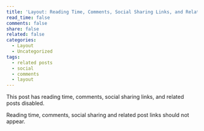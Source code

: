 ```yaml
---
title: 'Layout: Reading Time, Comments, Social Sharing Links, and Related Posts Disabled'
read_time: false
comments: false
share: false
related: false
categories:
  - Layout
  - Uncategorized
tags:
  - related posts
  - social
  - comments
  - layout
---
```


This post has reading time, comments, social sharing links, and related posts disabled.

Reading time, comments, social sharing and related post links should not appear.
